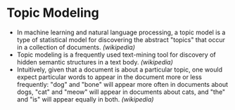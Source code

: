 # Topic Modeling

- In machine learning and natural language processing, a topic model is a type of statistical model for discovering the abstract "topics" that occur in a collection of documents. *(wikipedia)*
- Topic modeling is a frequently used text-mining tool for discovery of hidden semantic structures in a text body. *(wikipedia)*
- Intuitively, given that a document is about a particular topic, one would expect particular words to appear in the document more or less frequently: "dog" and "bone" will appear more often in documents about dogs, "cat" and "meow" will appear in documents about cats, and "the" and "is" will appear equally in both. *(wikipedia)*
